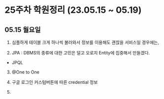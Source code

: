 # 25주차 학원정리 (23.05.15 ~ 05.19)

## 05.15 월요일

1. 심플하게 테이블 크게 하나씩 불러와서 정보를 이용해도 괜찮을 서비스일 경우에는,

2. JPA : DBMS의 종류에 대한 고민은 덜고 오로지 Entity에 집중해서 만들겠다.

- JPQL

3. @One to One

4. 구글 로그인 커스텀버튼에 따른 credential 정보

5.

